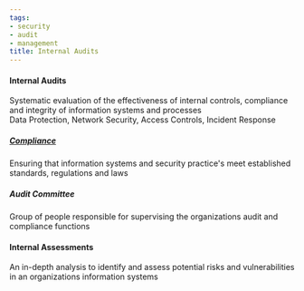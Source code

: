 ```yaml
---
tags:
- security
- audit
- management
title: Internal Audits
---
```


#### Internal Audits
Systematic evaluation of the effectiveness of internal controls, compliance and integrity of information systems and processes  
Data Protection, Network Security, Access Controls, Incident Response

##### [Compliance](../governance-and-compliance/compliance.md)
Ensuring that information systems and security practice's meet established standards, regulations and laws

##### Audit Committee
Group of people responsible for supervising the organizations audit and compliance functions

#### Internal Assessments
An in-depth analysis to identify and assess potential risks and vulnerabilities in an organizations information systems
